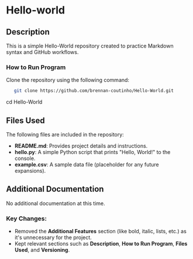 # Hello-world
## Description
This is a simple Hello-World repository created to practice Markdown syntax and GitHub workflows.
### How to Run Program
 Clone the repository using the following command:
```bash
   git clone https://github.com/brennan-coutinho/Hello-World.git
```
cd Hello-World

## Files Used  
The following files are included in the repository:  
- **README.md**: Provides project details and instructions.  
- **hello.py**: A simple Python script that prints "Hello, World!" to the console.  
- **example.csv**: A sample data file (placeholder for any future expansions).

## Additional Documentation
No additional documentation at this time.

### Key Changes:
- Removed the **Additional Features** section (like bold, italic, lists, etc.) as it's unnecessary for the project.
- Kept relevant sections such as **Description**, **How to Run Program**, **Files Used**, and **Versioning**.
